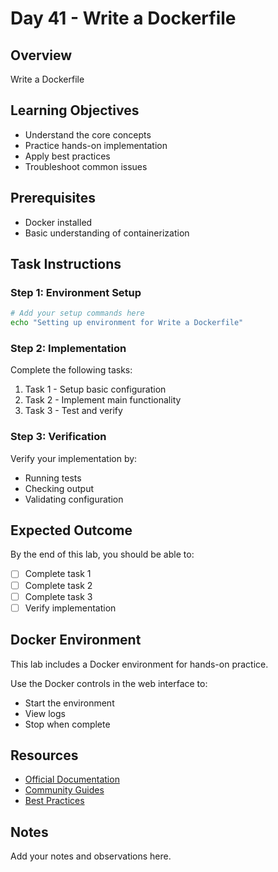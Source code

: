 # Day 41 - Write a Dockerfile

## Overview
Write a Dockerfile

## Learning Objectives
- Understand the core concepts
- Practice hands-on implementation
- Apply best practices
- Troubleshoot common issues

## Prerequisites
- Docker installed
- Basic understanding of containerization

## Task Instructions

### Step 1: Environment Setup
```bash
# Add your setup commands here
echo "Setting up environment for Write a Dockerfile"
```

### Step 2: Implementation
Complete the following tasks:
1. Task 1 - Setup basic configuration
2. Task 2 - Implement main functionality
3. Task 3 - Test and verify

### Step 3: Verification
Verify your implementation by:
- Running tests
- Checking output
- Validating configuration

## Expected Outcome
By the end of this lab, you should be able to:
- [ ] Complete task 1
- [ ] Complete task 2
- [ ] Complete task 3
- [ ] Verify implementation

## Docker Environment
This lab includes a Docker environment for hands-on practice.

Use the Docker controls in the web interface to:
- Start the environment
- View logs
- Stop when complete

## Resources
- [Official Documentation](#)
- [Community Guides](#)
- [Best Practices](#)

## Notes
Add your notes and observations here.
